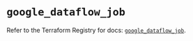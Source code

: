 # `google_dataflow_job`

Refer to the Terraform Registry for docs: [`google_dataflow_job`](https://registry.terraform.io/providers/hashicorp/google/6.15.0/docs/resources/dataflow_job).
